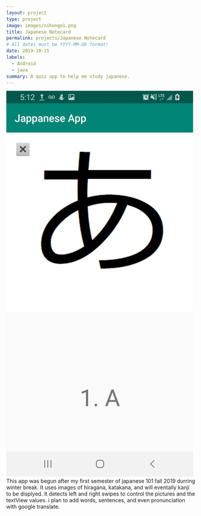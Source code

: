 ```yaml
---
layout: project
type: project
image: images/nihongo1.png
title: Japanese Notecard
permalink: projects/Japanese Notecard
# All dates must be YYYY-MM-DD format!
date: 2019-10-15
labels:
  - Android
  - java
summary: A quiz app to help me study japanese.
---
```



<img class="ui medium right floated rounded image" src="../images/jap2.jpg">
This app was begun after my first semester of japanese 101 fall 2019 durring winter break. It uses images of hiragana, katakana, and will eventally kanji to be displyed. It detects left and right swipes to control the pictures and the textView values. i plan to add words, sentences, and even pronunciation with google translate.
